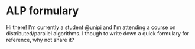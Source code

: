 # ALP formulary
Hi there! I'm currently a student @[unipi](https://www.di.unipi.it/en/) and I'm attending a course on distributed/parallel algorithms. I though to write down a quick formulary for reference, why not share it?
